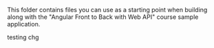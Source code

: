 This folder contains files you can use as a starting point when building along with the "Angular Front to Back with Web API" course sample application.

testing chg